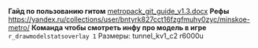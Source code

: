 **Гайд по пользованию гитом** [metropack_git_guide_v1.3.docx](uploads/c064f25b613e534f3f70d33e86f5352b/metropack_git_guide_v1.3.docx)
**Рефы** https://yandex.ru/collections/user/bntyrk827cct16fzgfmuhy0zyc/minskoe-metro/
**Команда чтобы смотреть инфу про модель в игре** `r_drawmodelstatsoverlay 1`
Размеры: tunnel_kv1_c2 r6000u
